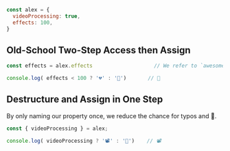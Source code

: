 ```js
const alex = {
  videoProcessing: true,
  effects: 100,
}
```  


## Old-School Two-Step Access then Assign

```js
const effects = alex.effects                    // We refer to `awesome` twice!

console.log( effects < 100 ? '💔' : '🐸')       // 🐸
```


## Destructure and Assign in One Step
By only naming our property once, we reduce the chance for typos and 🐛.
```js
const { videoProcessing } = alex;

console.log( videoProcessing ? '📽️' : '🎵')    // 📽️
```

